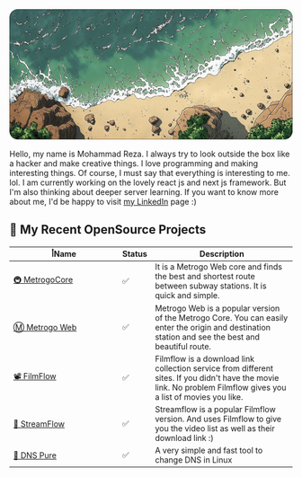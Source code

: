 <div align="center">
   <img id='readme-top' src="banner.png" alt="Logo" >
</div>

Hello, my name is Mohammad Reza. I always try to look outside the box like a hacker and make creative things. I love programming and making interesting things. Of course, I must say that everything is interesting to me. lol. I am currently working on the lovely react js and next js framework. But I'm also thinking about deeper server learning. If you want to know more about me, I'd be happy to visit [my LinkedIn](https://www.linkedin.com/in/mohamadreza-mirjani-7841542b8/) page :)


## 🎈 My Recent OpenSource Projects
<table>
   <thead>
      <tr>
        <th>أName</th>
        <th>Status</th>
        <th>Description</th>
      </tr>
   </thead>
   <tbody>
       <tr>
         <td width="180px"><a href='https://github.com/mohamadrzm/MetrogoCore'>🚇 MetrogoCore </a></td>
          <td>✅</td>
         <td>It is a Metrogo Web core and finds the best and shortest route between subway stations. It is quick and simple.</td>
       </tr>        
       <tr>
         <td width="180px"><a href='https://github.com/mohamadrzm/Metrogo'>Ⓜ️ Metrogo Web </a></td>
          <td>✅</td>
         <td>Metrogo Web is a popular version of the Metrogo Core. You can easily enter the origin and destination station and see the best and beautiful route.</td>
       </tr>    
        <tr>
         <td width="180px"><a href='https://github.com/mohamadrzm/FilmFlow'>📽️ FilmFlow </a></td>
          <td>✅</td>
         <td>Filmflow is a download link collection service from different sites. If you didn't have the movie link. No problem Filmflow gives you a list of movies you like.</td>
       </tr>    
        <tr>
         <td width="180px"><a href='https://github.com/mohamadrzm/Streamflow'>🍿 StreamFlow </a></td>
          <td>✅</td>
         <td>Streamflow is a popular Filmflow version. And uses Filmflow to give you the video list as well as their download link :)</td>
       </tr>
      <tr>
         <td width="180px"><a href='https://github.com/mohamadrzm/dnspure'>🛜 DNS Pure </a></td>
          <td>✅</td>
         <td>A very simple and fast tool to change DNS in Linux</td>
       </tr>
    </tbody>
</table>
